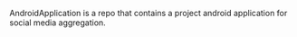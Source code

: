 AndroidApplication is a repo that contains a project android application for social media aggregation.
